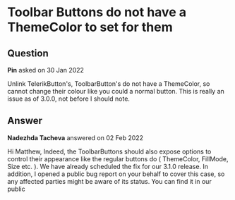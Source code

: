# Toolbar Buttons do not have a ThemeColor to set for them

## Question

**Pin** asked on 30 Jan 2022

Unlink TelerikButton's, ToolbarButton's do not have a ThemeColor, so cannot change their colour like you could a normal button. This is really an issue as of 3.0.0, not before I should note.

## Answer

**Nadezhda Tacheva** answered on 02 Feb 2022

Hi Matthew, Indeed, the ToolbarButtons should also expose options to control their appearance like the regular buttons do ( ThemeColor, FillMode, Size etc. ). We have already scheduled the fix for our 3.1.0 release. In addition, I opened a public bug report on your behalf to cover this case, so any affected parties might be aware of its status. You can find it in our public
